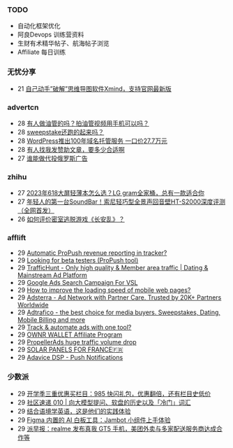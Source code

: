 ### TODO
-  自动化框架优化
-  阿良Devops 训练营资料
-  生财有术精华帖子、航海帖子浏览
-  Affiliate 每日训练

### 无忧分享
<!-- ruyo:START -->
-  21 [自己动手”破解”思维导图软件Xmind，支持官网最新版](https://51.ruyo.net/18460.html)<!-- ruyo:END -->

### advertcn
<!-- advertcn:START -->
-  28 [有人做油管的吗？拍油管视频用手机可以吗？](https://www.advertcn.com/forum.php?mod=viewthread&tid=111846)
-  28 [sweepstake还跑的起来吗？](https://www.advertcn.com/forum.php?mod=viewthread&tid=111842)
-  28 [WordPress推出100年域名托管服务 一口价27.7万元](https://www.advertcn.com/forum.php?mod=viewthread&tid=111839)
-  28 [有人找我发赞助文章，要多少合适啊](https://www.advertcn.com/forum.php?mod=viewthread&tid=111837)
-  27 [谁能做代投俄罗斯广告](https://www.advertcn.com/forum.php?mod=viewthread&tid=111835)<!-- advertcn:END -->

### zhihu
<!-- zhihu:START -->
-  27 [2023年618大屏轻薄本怎么选？LG gram全家桶，总有一款适合你](http://zhuanlan.zhihu.com/p/632641888?utm_campaign=rss&utm_medium=rss&utm_source=rss&utm_content=title)
-  27 [年轻人的第一台SoundBar！索尼轻巧型全景声回音壁HT-S2000深度评测（全网首发）](http://zhuanlan.zhihu.com/p/630990296?utm_campaign=rss&utm_medium=rss&utm_source=rss&utm_content=title)
-  26 [如何评价密室逃脱游戏《长安乱》？](http://www.zhihu.com/question/563950552/answer/3045961312?utm_campaign=rss&utm_medium=rss&utm_source=rss&utm_content=title)<!-- zhihu:END -->

### afflift
<!-- afflift:START -->
-  29 [Automatic ProPush revenue reporting in tracker?](https://afflift.com/f/threads/automatic-propush-revenue-reporting-in-tracker.10905/)
-  29 [Looking for beta testers &lpar;ProPush tool&rpar;](https://afflift.com/f/threads/looking-for-beta-testers-propush-tool.11522/)
-  29 [TrafficHunt - Only high quality &amp; Member area traffic | Dating &amp; Mainstream Ad Platform](https://afflift.com/f/threads/traffichunt-only-high-quality-member-area-traffic-dating-mainstream-ad-platform.10862/)
-  29 [Google Ads Search Campaign For VSL](https://afflift.com/f/threads/google-ads-search-campaign-for-vsl.11517/)
-  29 [How to improve the loading speed of mobile web pages?](https://afflift.com/f/threads/how-to-improve-the-loading-speed-of-mobile-web-pages.11515/)
-  29 [Adsterra - Ad Network with Partner Care. Trusted by 20K+ Partners Worldwide](https://afflift.com/f/threads/adsterra-ad-network-with-partner-care-trusted-by-20k-partners-worldwide.4462/)
-  29 [Adtrafico - the best choice for media buyers. Sweepstakes, Dating, Mobile Billing and more](https://afflift.com/f/threads/adtrafico-the-best-choice-for-media-buyers-sweepstakes-dating-mobile-billing-and-more.4312/)
-  29 [Track &amp; automate ads with one tool?](https://afflift.com/f/threads/track-automate-ads-with-one-tool.11521/)
-  29 [OWNR WALLET Affiliate Program](https://afflift.com/f/threads/ownr-wallet-affiliate-program.9733/)
-  29 [PropellerAds huge traffic volume drop](https://afflift.com/f/threads/propellerads-huge-traffic-volume-drop.11516/)
-  29 [SOLAR PANELS FOR FRANCE🇫🇷](https://afflift.com/f/threads/solar-panels-for-france%F0%9F%87%AB%F0%9F%87%B7.11520/)
-  29 [Adavice DSP - Push Notifications](https://afflift.com/f/threads/adavice-dsp-push-notifications.8361/)<!-- afflift:END -->

### 少数派
<!-- sspai:START -->
-  29 [开学季三重优惠买栏目：985 快闪礼包，优惠翻倍，还有栏目史低价](https://sspai.com/post/82520)
-  29 [社区速递 010 | 向大模型提问、软盘的历史以及「冷门」词汇](https://sspai.com/post/82510)
-  29 [结合语境学英语，这是他们的实践体验](https://sspai.com/post/82490)
-  29 [Figma 内置的 AI 白板工具：Jambot 小组件上手体验](https://sspai.com/post/82441)
-  29 [派早报：realme 发布真我 GT5 手机，美团外卖与多家配送服务商达成合作等](https://sspai.com/post/82505)<!-- sspai:END -->
